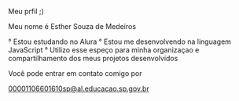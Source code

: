 Meu prfil ;)

Meu nome é Esther Souza de Medeiros

° Estou estudando no Alura 
° Estou me desenvolvendo na linguagem JavaScript
° Utilizo esse espeço para minha organizaçao e compartilhamento dos meus projetos desenvolvidos 

Você pode entrar em contato comigo por

00001106601610sp@al.educacao.sp.gov.br
